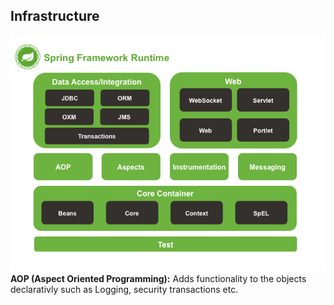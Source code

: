 ## Infrastructure


![Spring Architecture](./images/spring-modules.png)
**AOP (Aspect Oriented Programming):** Adds functionality to the objects declarativly such as Logging, security transactions etc. 



